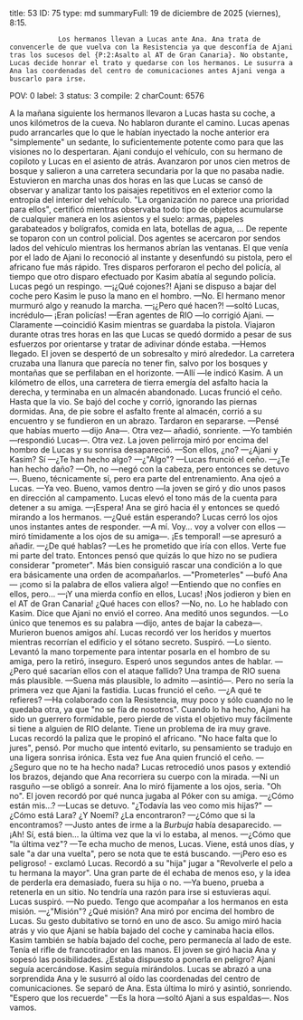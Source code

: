 title:          53
ID:             75
type:           md
summaryFull:    19 de diciembre de 2025 (viernes), 8:15.
                
                Los hermanos llevan a Lucas ante Ana. Ana trata de convencerle de que vuelva con la Resistencia ya que desconfía de Ajani tras los sucesos del {P:2:Asalto al AT de Gran Canaria}. No obstante, Lucas decide honrar el trato y quedarse con los hermanos. Le susurra a Ana las coordenadas del centro de comunicaciones antes Ajani venga a buscarlo para irse.
POV:            0
label:          3
status:         3
compile:        2
charCount:      6576


A la mañana siguiente los hermanos llevaron a Lucas hasta su coche, a unos kilómetros de la cueva.
No hablaron durante el camino. Lucas apenas pudo arrancarles que lo que le habían inyectado la noche anterior era "simplemente" un sedante, lo suficientemente potente como para que las visiones no lo despertaran.
Ajani condujo el vehículo, con su hermano de copiloto y Lucas en el asiento de atrás. Avanzaron por unos cien metros de bosque y salieron a una carretera secundaria por la que no pasaba nadie.
Estuvieron en marcha unas dos horas en las que Lucas se cansó de observar y analizar tanto los paisajes repetitivos en el exterior como la entropía del interior del vehículo.
"La organización no parece una prioridad para ellos", certificó mientras observaba todo tipo de objetos acumularse de cualquier manera en los asientos y el suelo: armas, papeles garabateados y bolígrafos, comida en lata, botellas de agua, ...
De repente se toparon con un control policial. Dos agentes se acercaron por sendos lados del vehículo mientras los hermanos abrían las ventanas.
El que venía por el lado de Ajani lo reconoció al instante y desenfundó su pistola, pero el africano fue más rápido. Tres disparos perforaron el pecho del policía, al tiempo que otro disparo efectuado por Kasim abatía al segundo policía.
Lucas pegó un respingo.
—¡¿Qué cojones?!
Ajani se dispuso a bajar del coche pero Kasim le puso la mano en el hombro.
—No.
El hermano menor murmuró algo y reanudo la marcha.
—¡¿Pero qué hacen?! —soltó Lucas, incrédulo— ¡Eran policías!
—Eran agentes de RIO —lo corrigió Ajani.
—Claramente —coincidió Kasim mientras se guardaba la pistola.
Viajaron durante otras tres horas en las que Lucas se quedó dormido a pesar de sus esfuerzos por orientarse y tratar de adivinar dónde estaba.
—Hemos llegado.
El joven se despertó de un sobresalto y miró alrededor. La carretera cruzaba una llanura que parecía no tener fin, salvo por los bosques y montañas que se perfilaban en el horizonte.
—Allí —le indicó Kasim.
A un kilómetro de ellos, una carretera de tierra emergía del asfalto hacia la derecha, y terminaba en un almacén abandonado.
Lucas frunció el ceño. Hasta que la vio.
Se bajó del coche y corrió, ignorando las piernas dormidas.
Ana, de pie sobre el asfalto frente al almacén, corrió a su encuentro y se fundieron en un abrazo. Tardaron en separarse.
—Pensé que habías muerto —dijo Ana—. Otra vez— añadió, sonriente.
—Yo también —respondió Lucas—. Otra vez.
La joven pelirroja miró por encima del hombro de Lucas y su sonrisa desapareció.
—Son ellos, ¿no?
—¿Ajani y Kasim? Sí
—¿Te han hecho algo?
—¿"Algo"? —Lucas frunció el ceño.
—¿Te han hecho daño?
—Oh, no —negó con la cabeza, pero entonces se detuvo—. Bueno, técnicamente sí, pero era parte del entrenamiento.
Ana ojeó a Lucas.
—Ya veo. Bueno, vamos dentro —la joven se giró y dio unos pasos en dirección al campamento.
Lucas elevó el tono más de la cuenta para detener a su amiga.
—¡Espera!
Ana se giró hacia él y entonces se quedó mirando a los hermanos.
—¿Qué están esperando?
Lucas cerró los ojos unos instantes antes de responder.
—A mí. Voy... voy a volver con ellos —miró tímidamente a los ojos de su amiga—. ¡Es temporal! —se apresuró a añadir.
—¿De qué hablas?
—Les he prometido que iría con ellos. Verte fue mi parte del trato.
Entonces pensó que quizás lo que hizo no se pudiera considerar "prometer". Más bien consiguió rascar una condición a lo que era básicamente una orden de acompañarlos.
—"Prometerles" —bufó Ana— ¡como si la palabra de ellos valiera algo!
—Entiendo que no confíes en ellos, pero...
—¡Y una mierda confío en ellos, Lucas! ¡Nos jodieron y bien en el AT de Gran Canaria! ¿Qué haces con ellos?
—No, no. Lo he hablado con Kasim. Dice que Ajani no envió el correo.
Ana meditó unos segundos.
—Lo único que tenemos es su palabra —dijo, antes de bajar la cabeza—. Murieron buenos amigos ahí.
Lucas recordó ver los heridos y muertos mientras recorrían el edificio y el sótano secreto.
Suspiró.
—Lo siento.
Levantó la mano torpemente para intentar posarla en el hombro de su amiga, pero la retiró, inseguro. Esperó unos segundos antes de hablar.
—¿Pero qué sacarían ellos con el ataque fallido? Una trampa de RIO suena más plausible.
—Suena más plausible, lo admito —asintió—. Pero no sería la primera vez que Ajani la fastidia.
Lucas frunció el ceño.
—¿A qué te refieres?
—Ha colaborado con la Resistencia, muy poco y sólo cuando no le quedaba otra, ya que "no se fía de nosotros". Cuando lo ha hecho, Ajani ha sido un guerrero formidable, pero pierde de vista el objetivo muy fácilmente si tiene a alguien de RIO delante. Tiene un problema de ira muy grave.
Lucas recordó la paliza que le propinó el africano. "No hace falta que lo jures", pensó.
Por mucho que intentó evitarlo, su pensamiento se tradujo en una ligera sonrisa irónica.
Esta vez fue Ana quien frunció el ceño.
—¿Seguro que no te ha hecho nada?
Lucas retrocedió unos pasos y extendió los brazos, dejando que Ana recorriera su cuerpo con la mirada.
—Ni un rasguño —se obligó a sonreír.
Ana lo miró fijamente a los ojos, seria.
"Oh no". El joven recordó por qué nunca jugaba al Póker con su amiga.
—¿Cómo están mis...? —Lucas se detuvo. "¿Todavía las veo como mis hijas?" —¿Cómo está Lara? ¿Y Noemí? ¿La encontraron?
—¿Cómo que si la encontramos?
—Justo antes de irme a la *Burbuja* había desaparecido.
—¡Ah! Sí, está bien... la última vez que la vi lo estaba, al menos.
—¿Cómo que "la última vez"?
—Te echa mucho de menos, Lucas. Viene, está unos días, y sale "a dar una vuelta", pero se nota que te está buscando.
—¡Pero eso es peligroso! - exclamó Lucas.
Recordó a su "hija" jugar a "Revolverle el pelo a tu hermana la mayor". Una gran parte de él echaba de menos eso, y la idea de perderla era demasiado, fuera su hija o no.
—Ya bueno, prueba a retenerla en un sitio. No tendría una razón para irse si estuvieras aquí.
Lucas suspiró.
—No puedo. Tengo que acompañar a los hermanos en esta misión.
—¿"Misión"? ¿Qué misión?
Ana miró por encima del hombro de Lucas. Su gesto dubitativo se tornó en uno de asco.
Su amigo miró hacia atrás y vio que Ajani se había bajado del coche y caminaba hacia ellos. Kasim también se había bajado del coche, pero permanecía al lado de este.
Tenía el rifle de francotirador en las manos.
El joven se giró hacia Ana y sopesó las posibilidades. ¿Estaba dispuesto a ponerla en peligro?
Ajani seguía acercándose. Kasim seguía mirándolos.
Lucas se abrazó a una sorprendida Ana y le susurró al oído las coordenadas del centro de comunicaciones.
Se separó de Ana. Esta última lo miró y asintió, sonriendo.
"Espero que los recuerde"
—Es la hora —soltó Ajani a sus espaldas—. Nos vamos.